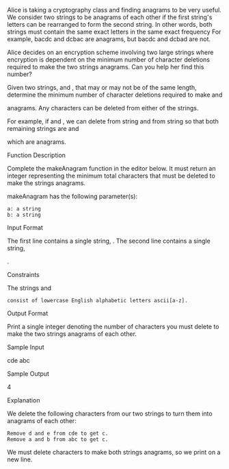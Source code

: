 Alice is taking a cryptography class and finding anagrams to be very useful. We consider two strings to be anagrams of each other if the first string's letters can be rearranged to form the second string. In other words, both strings must contain the same exact letters in the same exact frequency For example, bacdc and dcbac are anagrams, but bacdc and dcbad are not.

Alice decides on an encryption scheme involving two large strings where encryption is dependent on the minimum number of character deletions required to make the two strings anagrams. Can you help her find this number?

Given two strings,
and , that may or may not be of the same length, determine the minimum number of character deletions required to make and

anagrams. Any characters can be deleted from either of the strings.

For example, if
and , we can delete from string and from string so that both remaining strings are and

which are anagrams.

Function Description

Complete the makeAnagram function in the editor below. It must return an integer representing the minimum total characters that must be deleted to make the strings anagrams.

makeAnagram has the following parameter(s):

    a: a string
    b: a string

Input Format

The first line contains a single string,
.
The second line contains a single string,

.

Constraints

The strings and

    consist of lowercase English alphabetic letters ascii[a-z].

Output Format

Print a single integer denoting the number of characters you must delete to make the two strings anagrams of each other.

Sample Input

cde
abc

Sample Output

4

Explanation

We delete the following characters from our two strings to turn them into anagrams of each other:

    Remove d and e from cde to get c.
    Remove a and b from abc to get c.

We must delete
characters to make both strings anagrams, so we print on a new line.
